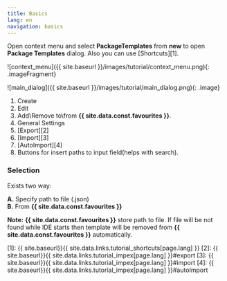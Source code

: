 ```yaml
---
title: Basics
lang: en
navigation: basics
---
```


Open context menu and select **PackageTemplates** from **new** to open **Package Templates** dialog. Also you can use [Shortcuts][1].

![context_menu]({{ site.baseurl }}/images/tutorial/context_menu.png){: .imageFragment}


![main_dialog]({{ site.baseurl }}/images/tutorial/main_dialog.png){: .image}

1. Create
2. Edit
3. Add\Remove to\from **{{ site.data.const.favourites }}**.
4. General Settings
5. [Export][2]
6. [Import][3]
7. [AutoImport][4]
8. Buttons for insert paths to input field(helps with search).

### Selection
Exists two way:

**А.** Specify path to file (.json)<br>
**B.** From **{{ site.data.const.favourites }}**<br>

**Note:** **{{ site.data.const.favourites }}** store path to file. If file will be not found while IDE starts then template will be removed from **{{ site.data.const.favourites }}** automatically. 


[1]: {{ site.baseurl}}{{ site.data.links.tutorial_shortcuts[page.lang] }}
[2]: {{ site.baseurl}}{{ site.data.links.tutorial_impex[page.lang] }}#export
[3]: {{ site.baseurl}}{{ site.data.links.tutorial_impex[page.lang] }}#import
[4]: {{ site.baseurl}}{{ site.data.links.tutorial_impex[page.lang] }}#autoImport